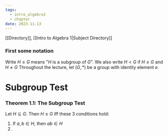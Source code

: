 ```yaml
---
tags:
  - intro_algebra1
  - chapter
date: 2023-11-13
---
```

[[Directory]], [[Intro to Algebra 1|Subject Directory]]
### First some notation
Write $H\leq G$ means "$H$ is a subgroup of $G$". We also write $H<G$ if $H\leq G$ and $H\neq G$
Throughout the lecture, let ${} (G, *) {}$ be a group with identity element $e$.
# Subgroup Test
### Theorem 1.1: The Subgroup Test
Let ${} H\subseteq G {}$. Then $H\leq G$ iff these 3 conditions hold:
1. If ${} a,\, b \in H {}$, then $ab\in H$
2. 